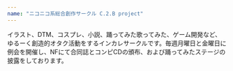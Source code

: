 ```yaml
---
name: "ニコニコ系総合創作サークル C.2.B project"
---
```

イラスト、DTM、コスプレ、小説、踊ってみた歌ってみた、ゲーム開発など、ゆるーく創造的オタク活動をするインカレサークルです。毎週月曜日と金曜日に例会を開催し、NFにて合同誌とコンピCDの頒布、および踊ってみたステージの披露をしております。